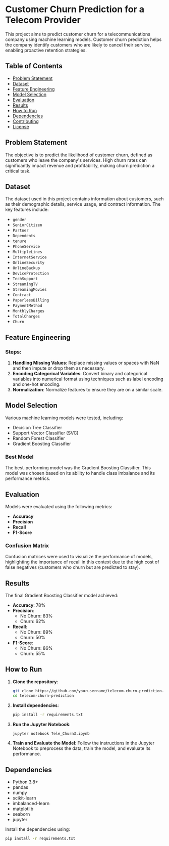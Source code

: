 # Customer Churn Prediction for a Telecom Provider

This project aims to predict customer churn for a telecommunications company using machine learning models. Customer churn prediction helps the company identify customers who are likely to cancel their service, enabling proactive retention strategies.

## Table of Contents

- [Problem Statement](#problem-statement)
- [Dataset](#dataset)
- [Feature Engineering](#feature-engineering)
- [Model Selection](#model-selection)
- [Evaluation](#evaluation)
- [Results](#results)
- [How to Run](#how-to-run)
- [Dependencies](#dependencies)
- [Contributing](#contributing)
- [License](#license)

## Problem Statement

The objective is to predict the likelihood of customer churn, defined as customers who leave the company's services. High churn rates can significantly impact revenue and profitability, making churn prediction a critical task.

## Dataset

The dataset used in this project contains information about customers, such as their demographic details, service usage, and contract information. The key features include:

- `gender`
- `SeniorCitizen`
- `Partner`
- `Dependents`
- `tenure`
- `PhoneService`
- `MultipleLines`
- `InternetService`
- `OnlineSecurity`
- `OnlineBackup`
- `DeviceProtection`
- `TechSupport`
- `StreamingTV`
- `StreamingMovies`
- `Contract`
- `PaperlessBilling`
- `PaymentMethod`
- `MonthlyCharges`
- `TotalCharges`
- `Churn`

## Feature Engineering

### Steps:
1. **Handling Missing Values**: Replace missing values or spaces with NaN and then impute or drop them as necessary.
2. **Encoding Categorical Variables**: Convert binary and categorical variables into numerical format using techniques such as label encoding and one-hot encoding.
3. **Normalization**: Normalize features to ensure they are on a similar scale.

## Model Selection

Various machine learning models were tested, including:
- Decision Tree Classifier
- Support Vector Classifier (SVC)
- Random Forest Classifier
- Gradient Boosting Classifier

### Best Model

The best-performing model was the Gradient Boosting Classifier. This model was chosen based on its ability to handle class imbalance and its performance metrics.

## Evaluation

Models were evaluated using the following metrics:
- **Accuracy**
- **Precision**
- **Recall**
- **F1-Score**

### Confusion Matrix

Confusion matrices were used to visualize the performance of models, highlighting the importance of recall in this context due to the high cost of false negatives (customers who churn but are predicted to stay).

## Results

The final Gradient Boosting Classifier model achieved:
- **Accuracy**: 78%
- **Precision**: 
    - No Churn: 83%
    - Churn: 62%
- **Recall**: 
    - No Churn: 89%
    - Churn: 50%
- **F1-Score**: 
    - No Churn: 86%
    - Churn: 55%

## How to Run

1. **Clone the repository**:
    ```sh
    git clone https://github.com/yourusername/telecom-churn-prediction.git
    cd telecom-churn-prediction
    ```

2. **Install dependencies**:
    ```sh
    pip install -r requirements.txt
    ```

3. **Run the Jupyter Notebook**:
    ```sh
    jupyter notebook Tele_Churn3.ipynb
    ```

4. **Train and Evaluate the Model**:
    Follow the instructions in the Jupyter Notebook to preprocess the data, train the model, and evaluate its performance.

## Dependencies

- Python 3.8+
- pandas
- numpy
- scikit-learn
- imbalanced-learn
- matplotlib
- seaborn
- jupyter

Install the dependencies using:
```sh
pip install -r requirements.txt
